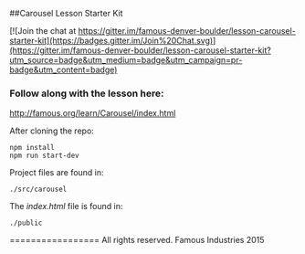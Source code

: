 ##Carousel Lesson Starter Kit

[![Join the chat at https://gitter.im/famous-denver-boulder/lesson-carousel-starter-kit](https://badges.gitter.im/Join%20Chat.svg)](https://gitter.im/famous-denver-boulder/lesson-carousel-starter-kit?utm_source=badge&utm_medium=badge&utm_campaign=pr-badge&utm_content=badge)

### Follow along with the lesson here:
http://famous.org/learn/Carousel/index.html

After cloning the repo:

    npm install
    npm run start-dev

Project files are found in:

    ./src/carousel

The _index.html_ file is found in:

    ./public

=================
All rights reserved. Famous Industries 2015
